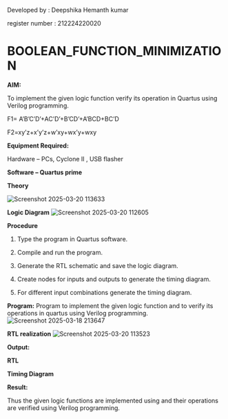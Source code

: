 Developed by : Deepshika Hemanth kumar

register number : 212224220020
# BOOLEAN_FUNCTION_MINIMIZATION

**AIM:**

To implement the given logic function verify its operation in Quartus using Verilog programming.

F1= A’B’C’D’+AC’D’+B’CD’+A’BCD+BC’D 

F2=xy’z+x’y’z+w’xy+wx’y+wxy

**Equipment Required:**

Hardware – PCs, Cyclone II , USB flasher

**Software – Quartus prime**

**Theory**

![Screenshot 2025-03-20 113633](https://github.com/user-attachments/assets/0170f347-ea50-4c01-a5af-2ec98c83102f)

**Logic Diagram**
![Screenshot 2025-03-20 112605](https://github.com/user-attachments/assets/1e59269c-1abc-4c70-b55a-b61784ebc0a5)


**Procedure**

1.	Type the program in Quartus software.

2.	Compile and run the program.

3.	Generate the RTL schematic and save the logic diagram.

4.	Create nodes for inputs and outputs to generate the timing diagram.

5.	For different input combinations generate the timing diagram.


**Program:**
 Program to implement the given logic function and to verify its operations in quartus using Verilog programming. 
![Screenshot 2025-03-18 213647](https://github.com/user-attachments/assets/9ff0bff8-d2af-4727-af6f-3216e978e3f0)

**RTL realization**
![Screenshot 2025-03-20 113523](https://github.com/user-attachments/assets/d74ca8ff-26b9-4149-a55b-7c351ffc5380)

**Output:**

**RTL**

**Timing Diagram**

**Result:**

Thus the given logic functions are implemented using and their operations are verified using Verilog programming.

